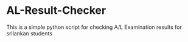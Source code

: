 # AL-Result-Checker
This is a simple python script for checking A/L Examination results for srilankan students

